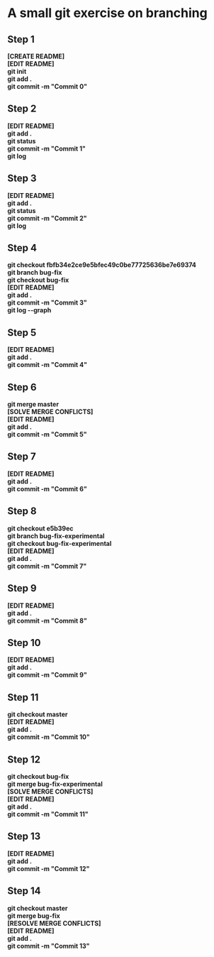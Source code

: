 # A small git exercise on branching

## Step 1

**[CREATE README]**  
**[EDIT README]**  
**git init**  
**git add .**  
**git commit -m "Commit 0"**

## Step 2

**[EDIT README]**  
**git add .**  
**git status**  
**git commit -m "Commit 1"**  
**git log**

## Step 3

**[EDIT README]**  
**git add .**  
**git status**  
**git commit -m "Commit 2"**  
**git log**

## Step 4

**git checkout fbfb34e2ce9e5bfec49c0be77725636be7e69374**  
**git branch bug-fix**  
**git checkout bug-fix**  
**[EDIT README]**  
**git add .**  
**git commit -m "Commit 3"**  
**git log --graph**

## Step 5

**[EDIT README]**  
**git add .**  
**git commit -m "Commit 4"**

## Step 6

**git merge master**  
**[SOLVE MERGE CONFLICTS]**  
**[EDIT README]**  
**git add .**  
**git commit -m "Commit 5"**

## Step 7

**[EDIT README]**  
**git add .**  
**git commit -m "Commit 6"**

## Step 8

**git checkout e5b39ec**  
**git branch bug-fix-experimental**  
**git checkout bug-fix-experimental**  
**[EDIT README]**  
**git add .**  
**git commit -m "Commit 7"**

## Step 9

**[EDIT README]**  
**git add .**  
**git commit -m "Commit 8"**

## Step 10

**[EDIT README]**  
**git add .**  
**git commit -m "Commit 9"**

## Step 11

**git checkout master**  
**[EDIT README]**  
**git add .**  
**git commit -m "Commit 10"**

## Step 12

**git checkout bug-fix**  
**git merge bug-fix-experimental**  
**[SOLVE MERGE CONFLICTS]**  
**[EDIT README]**  
**git add .**  
**git commit -m "Commit 11"**

## Step 13

**[EDIT README]**  
**git add .**  
**git commit -m "Commit 12"**

## Step 14

**git checkout master**  
**git merge bug-fix**  
**[RESOLVE MERGE CONFLICTS]**  
**[EDIT README]**  
**git add .**  
**git commit -m "Commit 13"**
